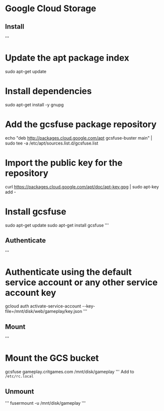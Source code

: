 # Google Cloud Storage

## Install
'''
# Update the apt package index
sudo apt-get update

# Install dependencies
sudo apt-get install -y gnupg

# Add the gcsfuse package repository
echo "deb http://packages.cloud.google.com/apt gcsfuse-buster main" | sudo tee -a /etc/apt/sources.list.d/gcsfuse.list

# Import the public key for the repository
curl https://packages.cloud.google.com/apt/doc/apt-key.gpg | sudo apt-key add -

# Install gcsfuse
sudo apt-get update
sudo apt-get install gcsfuse
'''

## Authenticate
'''
# Authenticate using the default service account or any other service account key
gcloud auth activate-service-account --key-file=/mnt/disk/web/gameplay/key.json
'''

## Mount
'''
# Mount the GCS bucket
gcsfuse gameplay.critgames.com /mnt/disk/gameplay
'''
Add to `/etc/rc.local`

## Unmount
'''
fusermount -u /mnt/disk/gameplay
'''